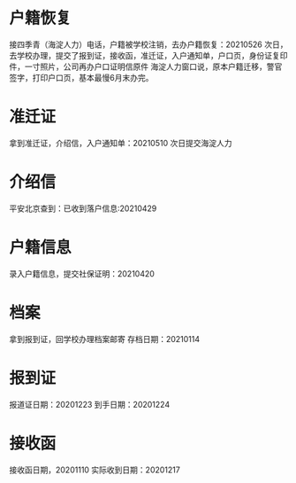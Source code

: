 # 户籍恢复
接四季青（海淀人力）电话，户籍被学校注销，去办户籍恢复：20210526
次日，去学校办理，提交了报到证，接收函，准迁证，入户通知单，户口页，身份证复印件，一寸照片，公司再办户口证明信原件
海淀人力窗口说，原本户籍迁移，警官签字，打印户口页，基本最慢6月末办完。

# 准迁证
拿到准迁证，介绍信，入户通知单：20210510
次日提交海淀人力

# 介绍信
平安北京查到：已收到落户信息:20210429


# 户籍信息
录入户籍信息，提交社保证明：20210420

# 档案
拿到报到证，回学校办理档案邮寄
存档日期：20210114

# 报到证
报道证日期：20201223
到手日期：20201224

# 接收函
接收函日期，20201110
实际收到日期：20201217
